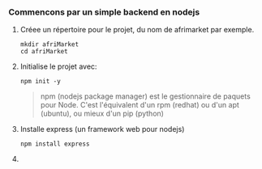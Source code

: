 ### Commencons par un simple backend en nodejs  

1. Créee un répertoire pour le projet, du nom de afrimarket par exemple.
   ```
   mkdir afriMarket
   cd afriMarket
   ```  

2. Initialise le projet avec:
   ```
   npm init -y
   ```
   > npm (nodejs package manager) est le gestionnaire de paquets pour Node.
   > C'est l'équivalent d'un rpm (redhat) ou d'un apt (ubuntu), ou mieux d'un pip (python)
   
3. Installe express (un framework web pour nodejs)
   ```
   npm install express
   ```
5. 
   

